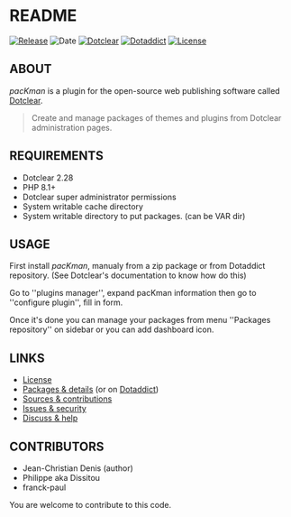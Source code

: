 # README

[![Release](https://img.shields.io/badge/release-2023.11.04-a2cbe9.svg)](https://github.com/JcDenis/pacKman/releases)
![Date](https://img.shields.io/badge/date-2023.11.04-c44d58.svg)
[![Dotclear](https://img.shields.io/badge/dotclear-v2.28-137bbb.svg)](https://fr.dotclear.org/download)
[![Dotaddict](https://img.shields.io/badge/dotaddict-official-9ac123.svg)](https://plugins.dotaddict.org/dc2/details/pacKman)
[![License](https://img.shields.io/badge/license-GPL--2.0-ececec.svg)](https://github.com/JcDenis/pacKman/src/branch/master/LICENSE)

## ABOUT

_pacKman_ is a plugin for the open-source web publishing software called [Dotclear](https://www.dotclear.org).

> Create and manage packages of themes and plugins from Dotclear administration pages.

## REQUIREMENTS

* Dotclear 2.28
* PHP 8.1+
* Dotclear super administrator permissions
* System writable cache directory 
* System writable directory to put packages. (can be VAR dir)

## USAGE

First install _pacKman_, manualy from a zip package or from 
Dotaddict repository. (See Dotclear's documentation to know how do this)

Go to ''plugins manager'', expand pacKman information then 
go to ''configure plugin'', fill in form.

Once it's done you can manage your packages from menu 
''Packages repository'' on sidebar or you can add dashboard icon.

## LINKS

* [License](https://github.com/JcDenis/pacKman/src/branch/master/LICENSE)
* [Packages & details](https://github.com/JcDenis/pacKman/releases) (or on [Dotaddict](https://plugins.dotaddict.org/dc2/details/pacKman))
* [Sources & contributions](https://github.com/JcDenis/pacKman)
* [Issues & security](https://github.com/JcDenis/pacKman/issues)
* [Discuss & help](https://forum.dotclear.org/viewtopic.php?id=40066)

## CONTRIBUTORS

* Jean-Christian Denis (author)
* Philippe aka Dissitou
* franck-paul

You are welcome to contribute to this code.

